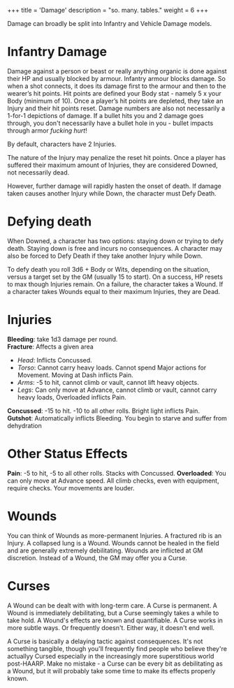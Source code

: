 +++
title = 'Damage'
description = "so. many. tables."
weight = 6
+++

Damage can broadly be split into Infantry and Vehicle Damage models.

# Infantry Damage
Damage against a person or beast or really anything organic is done against their HP and usually blocked by armour. Infantry armour blocks damage. So when a shot connects, it does its damage first to the armour and then to the wearer’s hit points. Hit points are defined your Body stat - namely 5 x your Body (minimum of 10). Once a player’s hit points are depleted, they take an Injury and their hit points reset. Damage numbers are also not necessarily a 1-for-1 depictions of damage. If a bullet hits you and 2 damage goes through, you don't necessarily have a bullet hole in you - bullet impacts through armor *fucking hurt*!

By default, characters have 2 Injuries. 

The nature of the Injury may penalize the reset hit points. Once a player has suffered their maximum amount of Injuries, they are considered Downed, not necessarily dead. 

However, further damage will rapidly hasten the onset of death. If damage taken causes another Injury while Down, the character must Defy Death.

# Defying death
When Downed, a character has two options: staying down or trying to defy death. Staying down is free and incurs no consequences. A character may also be forced to Defy Death if they take another Injury while Down. 

To defy death you roll 3d6 + Body or Wits, depending on the situation, versus a target set by the GM (usually 15 to start). On a success, HP resets to max though Injuries remain. On a failure, the character takes a Wound. If a character takes Wounds equal to their maximum Injuries, they are Dead.

# Injuries

**Bleeding**: take 1d3 damage per round.  
**Fracture**: Affects a given area  
  - *Head*: Inflicts Concussed. 
  - *Torso*: Cannot carry heavy loads. Cannot spend Major actions for Movement. Moving at Dash inflicts Pain.
  - *Arms*: -5 to hit, cannot climb or vault, cannot lift heavy objects.
  - *Legs*: Can only move at Advance, cannot climb or vault, cannot carry heavy loads, Overloaded inflicts Pain.

**Concussed**: -15 to hit. -10 to all other rolls. Bright light inflicts Pain.  
**Gutshot**: Automatically inflicts Bleeding. You begin to starve and suffer from dehydration  

# Other Status Effects  
**Pain**: -5 to hit, -5 to all other rolls. Stacks with Concussed. 
**Overloaded**: You can only move at Advance speed. All climb checks, even with equipment, require checks. Your movements are louder.


# Wounds

You can think of Wounds as more-permanent Injuries. A fractured rib is an Injury. A collapsed lung is a Wound. Wounds cannot be healed in the field and are generally extremely debilitating. Wounds are inflicted at GM discretion. Instead of a Wound, the GM may offer you a Curse.

# Curses

A Wound can be dealt with with long-term care. A Curse is permanent. A Wound is immediately debilitating, but a Curse seemingly takes a while to take hold. A Wound's effects are known and quantifiable. A Curse works in more subtle ways. Or frequently doesn't. Either way, it doesn't end well. 

A Curse is basically a delaying tactic against consequences. It's not something tangible, though you'll frequently find people who believe they're actuallyy Cursed especially in the increasingly more superstitious world post-HAARP. Make no mistake - a Curse can be every bit as debilitating as a Wound, but it will probably take some time to make its effects properly known. 